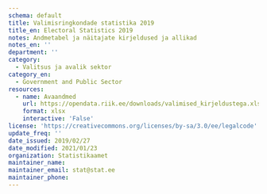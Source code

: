 ```yaml
---
schema: default
title: Valimisringkondade statistika 2019
title_en: Electoral Statistics 2019
notes: Andmetabel ja näitajate kirjeldused ja allikad
notes_en: ''
department: ''
category:
  - Valitsus ja avalik sektor
category_en:
  - Government and Public Sector
resources:
  - name: Avaandmed
    url: https://opendata.riik.ee/downloads/valimised_kirjeldustega.xlsx
    format: xlsx
    interactive: 'False'
license: 'https://creativecommons.org/licenses/by-sa/3.0/ee/legalcode'
update_freq: ''
date_issued: 2019/02/27
date_modified: 2021/01/23
organization: Statistikaamet
maintainer_name:
maintainer_email: stat@stat.ee
maintainer_phone:
---
```

